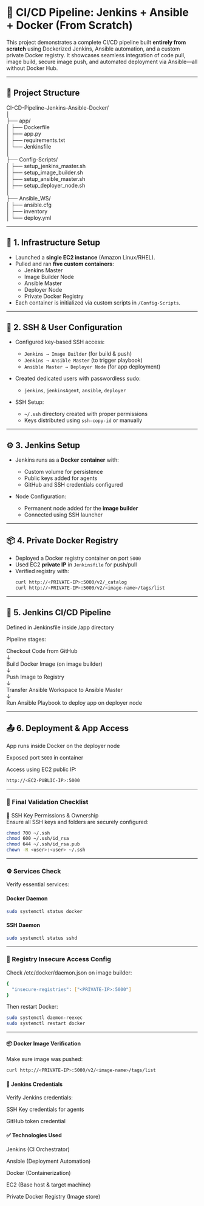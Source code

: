 # 🚀 CI/CD Pipeline: Jenkins + Ansible + Docker (From Scratch)

This project demonstrates a complete CI/CD pipeline built **entirely from scratch** using Dockerized Jenkins, Ansible automation, and a custom private Docker registry. It showcases seamless integration of code pull, image build, secure image push, and automated deployment via Ansible—all without Docker Hub.

---

## 📁 Project Structure

CI-CD-Pipeline-Jenkins-Ansible-Docker/  
│  
├── app/  
│   ├── Dockerfile  
│   ├── app.py  
│   ├── requirements.txt  
│   └── Jenkinsfile  
│  
├── Config-Scripts/  
│   ├── setup_jenkins_master.sh  
│   ├── setup_image_builder.sh  
│   ├── setup_ansible_master.sh  
│   ├── setup_deployer_node.sh  
│  
├── Ansible_WS/  
│   ├── ansible.cfg  
│   ├── inventory  
│   └── deploy.yml  

---

## 🧱 1. Infrastructure Setup

- Launched a **single EC2 instance** (Amazon Linux/RHEL).
- Pulled and ran **five custom containers**:
  - Jenkins Master
  - Image Builder Node
  - Ansible Master
  - Deployer Node
  - Private Docker Registry
- Each container is initialized via custom scripts in `/Config-Scripts`.

---

## 🔐 2. SSH & User Configuration

- Configured key-based SSH access:
  - `Jenkins → Image Builder` (for build & push)
  - `Jenkins → Ansible Master` (to trigger playbook)
  - `Ansible Master → Deployer Node` (for app deployment)
  
- Created dedicated users with passwordless sudo:
  - `jenkins`, `jenkinsAgent`, `ansible`, `deployer`

- SSH Setup:
  - `~/.ssh` directory created with proper permissions
  - Keys distributed using `ssh-copy-id` or manually

---

## ⚙️ 3. Jenkins Setup

- Jenkins runs as a **Docker container** with:
  - Custom volume for persistence
  - Public keys added for agents
  - GitHub and SSH credentials configured

- Node Configuration:
  - Permanent node added for the **image builder**
  - Connected using SSH launcher

---

## 📦 4. Private Docker Registry

- Deployed a Docker registry container on port `5000`
- Used EC2 **private IP** in `Jenkinsfile` for push/pull
- Verified registry with:
  ```bash
  curl http://<PRIVATE-IP>:5000/v2/_catalog
  curl http://<PRIVATE-IP>:5000/v2/<image-name>/tags/list
  ```

---

## 🧪 5. Jenkins CI/CD Pipeline
Defined in Jenkinsfile inside /app directory

Pipeline stages:

Checkout Code from GitHub  
          ↓  
Build Docker Image (on image builder)  
↓  
Push Image to Registry  
↓  
Transfer Ansible Workspace to Ansible Master  
↓  
Run Ansible Playbook to deploy app on deployer node  

---
## 📤 6. Deployment & App Access
App runs inside Docker on the deployer node

Exposed port `5000` in container

Access using EC2 public IP:
```bash
http://<EC2-PUBLIC-IP>:5000
```
---
### 📌 Final Validation Checklist  
🔑 SSH Key Permissions & Ownership  
Ensure all SSH keys and folders are securely configured:  

```bash
chmod 700 ~/.ssh
chmod 600 ~/.ssh/id_rsa
chmod 644 ~/.ssh/id_rsa.pub
chown -R <user>:<user> ~/.ssh
```
---
### ⚙️ Services Check
Verify essential services:

#### Docker Daemon
```bash
sudo systemctl status docker
```

#### SSH Daemon
```bash
sudo systemctl status sshd
```
---
### 📝 Registry Insecure Access Config
Check /etc/docker/daemon.json on image builder:

```bash
{
  "insecure-registries": ["<PRIVATE-IP>:5000"]
}
```
Then restart Docker:
```bash
sudo systemctl daemon-reexec
sudo systemctl restart docker
```
---
#### 📦 Docker Image Verification
Make sure image was pushed:
```bash
curl http://<PRIVATE-IP>:5000/v2/<image-name>/tags/list
```

#### 📂 Jenkins Credentials
Verify Jenkins credentials:

SSH Key credentials for agents

GitHub token credential


#### ✅ Technologies Used
Jenkins (CI Orchestrator)

Ansible (Deployment Automation)

Docker (Containerization)

EC2 (Base host & target machine)

Private Docker Registry (Image store)

